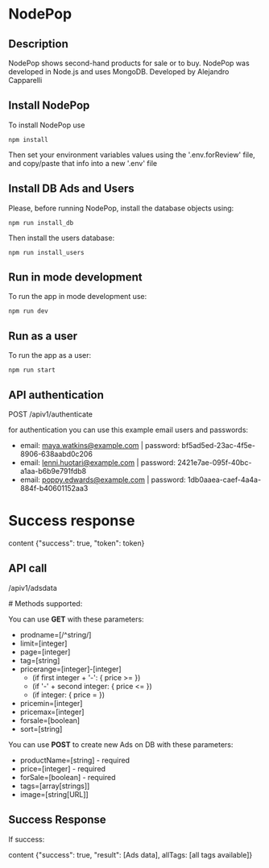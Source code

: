 # NodePop

## Description

NodePop shows second-hand products for sale or to buy. 
NodePop was developed in Node.js and uses MongoDB.
Developed by Alejandro Capparelli

## Install NodePop

To install NodePop use 
```
npm install
```

Then set your environment variables values using the '.env.forReview' file, and copy/paste that info into a new '.env' file

## Install DB Ads and Users

Please, before running NodePop, install the database objects using:

```
npm run install_db
```

Then install the users database:

```
npm run install_users
```

## Run in mode development

To run the app in mode development use:
```
npm run dev
```

## Run as a user

To run the app as a user:
```
npm run start
```

## API authentication

POST    /apiv1/authenticate

for authentication you can use this example email users and passwords:

* email: maya.watkins@example.com | password: bf5ad5ed-23ac-4f5e-8906-638aabd0c206
* email: lenni.huotari@example.com | password: 2421e7ae-095f-40bc-a1aa-b6b9e791fdb8
* email: poppy.edwards@example.com | password: 1db0aaea-caef-4a4a-884f-b40601152aa3

# Success response 

content {"success": true, "token": token}

## API call

/apiv1/adsdata

# Methods supported:

You can use **GET** with these parameters:

* prodname=[/^string/]
* limit=[integer]
* page=[integer]
* tag=[string]
* pricerange=[integer]-[integer] 
  * (if first integer + '-': { price >= })
  * (if '-' + second integer: { price <= })
  * (if integer: { price = })
* pricemin=[integer]
* pricemax=[integer]
* forsale=[boolean]
* sort=[string]

You can use **POST** to create new Ads on DB with these parameters:

* productName=[string] - required
* price=[integer] - required
* forSale=[boolean] - required
* tags=[array[strings]]
* image=[string[URL]]

## Success Response

If success:

content {"success": true, "result": [Ads data], allTags: [all tags available]}